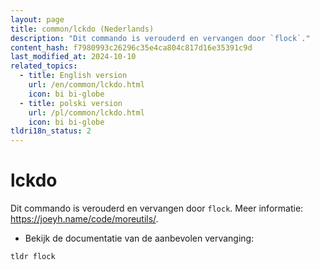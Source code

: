 ```yaml
---
layout: page
title: common/lckdo (Nederlands)
description: "Dit commando is verouderd en vervangen door `flock`."
content_hash: f7980993c26296c35e4ca804c817d16e35391c9d
last_modified_at: 2024-10-10
related_topics:
  - title: English version
    url: /en/common/lckdo.html
    icon: bi bi-globe
  - title: polski version
    url: /pl/common/lckdo.html
    icon: bi bi-globe
tldri18n_status: 2
---
```

# lckdo

Dit commando is verouderd en vervangen door `flock`.
Meer informatie: <https://joeyh.name/code/moreutils/>.

- Bekijk de documentatie van de aanbevolen vervanging:

`tldr flock`
